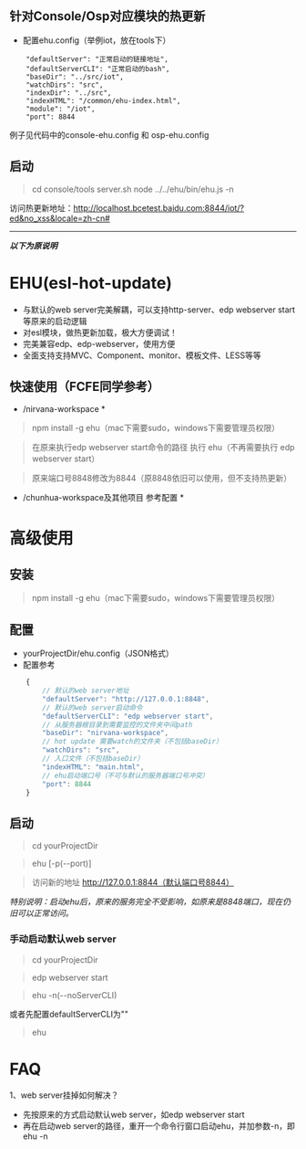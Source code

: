 ## 针对Console/Osp对应模块的热更新
* 配置ehu.config（举例iot，放在tools下）

```
    "defaultServer": "正常启动的链接地址",
    "defaultServerCLI": "正常启动的bash",
    "baseDir": "../src/iot",
    "watchDirs": "src",
    "indexDir": "../src",
    "indexHTML": "/common/ehu-index.html",
    "module": "/iot",
    "port": 8844
```

例子见代码中的console-ehu.config 和 osp-ehu.config
## 启动
> cd console/tools
> server.sh
> node ../../ehu/bin/ehu.js -n

访问热更新地址：http://localhost.bcetest.baidu.com:8844/iot/?ed&no_xss&locale=zh-cn#

-------
***以下为原说明***
# EHU(esl-hot-update)

- 与默认的web server完美解耦，可以支持http-server、edp webserver start等原来的启动逻辑
- 对esl模块，做热更新加载，极大方便调试！
- 完美兼容edp、edp-webserver，使用方便
- 全面支持支持MVC、Component、monitor、模板文件、LESS等等

## 快速使用（FCFE同学参考）
* /nirvana-workspace *

> npm install -g ehu（mac下需要sudo，windows下需要管理员权限）

> 在原来执行edp webserver start命令的路径 执行 ehu（不再需要执行 edp webserver start）

> 原来端口号8848修改为8844（原8848依旧可以使用，但不支持热更新）

* /chunhua-workspace及其他项目 参考配置 *


# 高级使用

## 安装

> npm install -g ehu（mac下需要sudo，windows下需要管理员权限）

## 配置

- yourProjectDir/ehu.config（JSON格式）
- 配置参考
```js
    {
        // 默认的web server地址
        "defaultServer": "http://127.0.0.1:8848",
        // 默认的web server启动命令
        "defaultServerCLI": "edp webserver start",
        // 从服务器根目录到需要监控的文件夹中间path
        "baseDir": "nirvana-workspace",
        // hot update 需要watch的文件夹（不包括baseDir）
        "watchDirs": "src",
        // 入口文件（不包括baseDir）
        "indexHTML": "main.html",
        // ehu启动端口号（不可与默认的服务器端口号冲突）
        "port": 8844
    }
```

## 启动

> cd yourProjectDir

> ehu [-p(--port)]

> 访问新的地址 http://127.0.0.1:8844（默认端口号8844）

*特别说明：启动ehu后，原来的服务完全不受影响，如原来是8848端口，现在仍旧可以正常访问。*

### 手动启动默认web server

> cd yourProjectDir

> edp webserver start

> ehu -n(--noServerCLI)

或者先配置defaultServerCLI为""

> ehu

# FAQ

1、web server挂掉如何解决？

- 先按原来的方式启动默认web server，如edp webserver start
- 再在启动web server的路径，重开一个命令行窗口启动ehu，并加参数-n，即ehu -n


